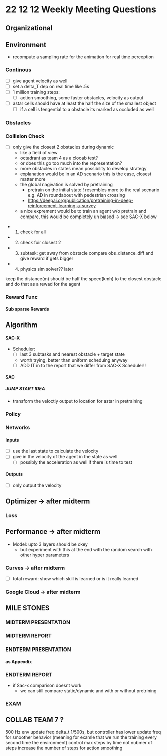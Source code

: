 # 22 12 12 Weekly Meeting Questions

## Organizational

## Environment
- recompute a sampling rate for the animation for real time perception

### Continous
- [ ] give agent velocity as well
- [ ] set a delta_T dep on real time like .5s
- [ ] 1 million training steps:
  - [ ] action smoothing, some faster obstacles, velocity as output

- [ ] astar cells should have at least the half the size of the smallest object
  - [ ] if a cell is tengential to a obstacle its marked as occluded as well 
### Obstacles

### Collision Check
- [ ] only give the closest 2 obstacles during dynamic
  - like a field of view
  - octadrant as team 4 as a clooab test?
  - or does this go too much into the representation?
  - more obstacles in states mean possibility to develop strategy
  - explanation would be in an AD scenario this is the case, closest matter more
  - the global nagivation is solved by pretraining
    - pretrain on the initial state!! resembles more to the real scenario e.g. AD in roundabout with pedestrian crossing 
    - https://deepai.org/publication/pretraining-in-deep-reinforcement-learning-a-survey  
  - a nice exprement would be to train an agent w/o pretrain and compare, this would be completely un biased -> see SAC-X below

- 1. check for all
- 2. check foir closest 2
- 3. subtask: get away from obstacle compare obs_distance_diff and give reward if gets bigger
- 4. physics sim solver?? later

keep the distance(m) should be half the speed(kmh) to the closest obstacle and do that as a rewad for the agent

### Reward Func
#### Sub sparse Rewards
  
## Algorithm
#### SAC-X
- Scheduler:
  - [ ] last 3 subtasks and nearest obstacle + target state
  - worth trying, better than uniform scheduing anyway
  - [ ] ADD IT in to the report that we differ from SAC-X Scheduler!!
#### SAC


##### JUMP START IDEA
- transform the veloctiy output to location for astar in pretraining

### Policy
### Networks
#### Inputs
- [ ] use the last state to calculate the velocity
- [ ] give in the velocity of the agent in the state as well
  - [ ] possibly the acceleration as well if there is time to test

#### Outputs
- [ ] only output the velocity

## Optimizer -> **after midterm**
### Loss
## Performance -> **after midterm**
- Model: upto 3 layers should be okey
  - but experiment with this at the end with the random search with other hyper parameters

### Curves -> **after midterm**
- [ ] total reward: show which skill is learned or is it really learned

### Google Cloud -> **after midterm**


## MILE STONES



### MIDTERM PRESENTATION

### MIDTERM REPORT

### ENDTERM PRESENTATION

#### as Appexdix

### ENDTERM REPORT
- if Sac-x comparison doesnt work
  - we can still compare static/dynamic and with or without pretrining

### EXAM


## COLLAB TEAM 7 ?


500 Hz env update freq delta_t 1/500s, but controller has lower update freq for smoother behavior (meaning for examle that we run the training every second time the environment)
control max steps by time not nubmer of steps
increase the number of steps for action smoothing